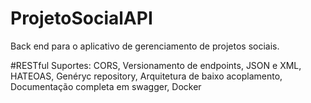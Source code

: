 # ProjetoSocialAPI
Back end para o aplicativo de gerenciamento de projetos sociais.

#RESTful
Suportes: CORS,
		  Versionamento de endpoints,
		  JSON e XML,
		  HATEOAS,
		  Genéryc repository,
		  Arquitetura de baixo acoplamento,
		  Documentação completa em swagger,
		  Docker
		  
